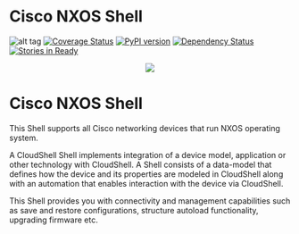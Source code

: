 # Cisco NXOS Shell
![alt tag](https://travis-ci.org/QualiSystems/Cisco-NXOS-Shell.svg)
[![Coverage Status](https://coveralls.io/repos/github/QualiSystems/Cisco-NXOS-Shell/badge.svg)](https://coveralls.io/github/QualiSystems/Cisco-NXOS-Shell)
[![PyPI version](https://badge.fury.io/py/cloudshell-networking-cisco-NXOS.svg)](https://badge.fury.io/py/cloudshell-networking-cisco-NXOS)
[![Dependency Status](https://dependencyci.com/github/QualiSystems/Cisco-NXOS-Shell/badge)](https://dependencyci.com/github/QualiSystems/Cisco-NXOS-Shell)
[![Stories in Ready](https://badge.waffle.io/QualiSystems/Cisco-NXOS-Shell.svg?label=ready&title=Ready)](http://waffle.io/QualiSystems/Cisco-NXOS-Shell)

<p align="center">
<img src="https://github.com/QualiSystems/devguide_source/raw/master/logo.png"></img>
</p>

# Cisco NXOS Shell
This Shell supports all Cisco networking devices that run NXOS operating system.

A CloudShell Shell implements integration of a device model, application or other technology with CloudShell. A Shell consists of a data-model that defines how the device and its properties are modeled in CloudShell along with an automation that enables interaction with the device via CloudShell.

This Shell provides you with connectivity and management capabilities such as save and restore configurations, structure autoload functionality, upgrading firmware etc.
